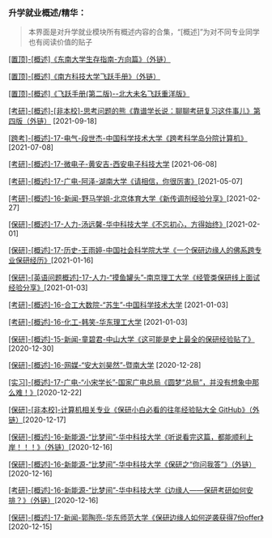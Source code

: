 ### 升学就业概述/精华：

> 本界面是对升学就业模块所有概述内容的合集，“[概述]”为对不同专业同学也有阅读价值的贴子

[[置顶]-[概述]《东南大学生存指南-方向篇》（外链）](https://www.yuque.com/wangzonghui-jujm4/telvdb/hmzug7)

[[置顶]-[概述]《南方科技大学飞跃手册》（外链）](https://sustech-application.com/#/)

[[置顶]-[概述]《飞跃手册(第二版)--北大未名飞跃重洋版》](https://ahuer-leaplap.github.io/Impart-Inherit/升学就业/升学就业概述/飞跃手册(第二版)--北大未名飞跃重洋版.pdf)

[[考研]-[概述]-[非本校]-思考问题的熊《靠谱学长说：聊聊考研复习这件事儿》第四版（外链）](https://book.kaopubear.top/) [2021-09-18]

[[跨考]-[概述]-17-电气-段世杰-中国科学技术大学《跨考科学岛分院计算机》](升学就业/电气工程与自动化学院/17-电气-段世杰.md) [2021-07-08]

[[考研]-[概述]-17-微电子-黄安吉-西安电子科技大学](升学就业/电子信息工程学院/17-微电子科学与工程-黄安吉.md) [2021-06-08]

[[考研]-[概述]-17-广电-阿泽-湖南大学《请相信，你很厉害》](升学就业/新闻传播学院/17-广电-阿泽.md)[2021-05-07]

[[考研]-[概述]-16-新闻-野马学姐-北京体育大学《新传调剂经验分享》](升学就业/新闻传播学院/16-新闻-野马学姐.md)[2021-02-27]

[[保研]-[概述]-17-人力-汤远馨-华中科技大学《不忘初心，方得始终》](升学就业/商学院/17-人力-汤远馨.md)[2021-02-01]

[[保研]-[概述]-17-历史-王雨婷-中国社会科学院大学《一个保研边缘人的佛系跨专业保研经历》](升学就业/历史学院/17-历史-王雨婷.md)[2021-01-16]

[[保研]-[英语问题概述]-17-人力-“摸鱼罐头”-南京理工大学《经管类保研线上面试经验分享》](升学就业/商学院/17-人力-摸鱼罐头.md)[2021-01-03]

[[考研]-[概述]-16-合工大数院-“苏生”-中国科学技术大学](升学就业/数学科学学院/16-数学-苏生.md) [2021-01-03]

[[考研]-[概述]-16-化工-韩笑-华东理工大学](升学就业/化学化工学院/16-化工-韩笑.md) [2021-01-03]

[[保研]-[概述]-15-新闻-童碧君-中山大学《这可能是史上最全的保研经验贴了》](升学就业/新闻传播学院/15-新闻-童碧君.md)[2020-12-30]

[[保研]-[概述]-16-网媒-“安大刘昊然”-暨南大学](升学就业/新闻传播学院/16-网媒-陈少宏.md) [2020-12-28]

[[实习]-[概述]-17-广电-“小宋学长”-国家广电总局《圆梦“总局”，并没有想象中那么难！》](升学就业/新闻传播学院/17-广电-小宋学长2.md)[2020-12-22]

[[保研]-[非本校]-计算机相关专业《保研小白必看的往年经验贴大全 GitHub》（外链）](https://github.com/richardodliu/CS-BAOYAN)[2020-12-17]

[[保研]-[概述]-16-新能源-“比梦间”-华中科技大学《听说看完这篇，都能顺利上岸！！！》（外链）](https://mp.weixin.qq.com/s/9wnZbJ0GJfHSdcnCBfL4kw)[2020-12-16]

[[保研]-[概述]-16-新能源-“比梦间”-华中科技大学《保研之“你问我答”》（外链）](https://mp.weixin.qq.com/s/aDhJGT2eh-nDZEbzpfmo_g) [2020-12-16]

[[考研]-[概述]-16-新能源-“比梦间”-华中科技大学《边缘人——保研考研如何安排？》（外链）](https://mp.weixin.qq.com/s/HlVGjKsaSD7nmsXg3MBY0Q)[2020-12-16]

[[保研]-[概述]-17-新闻-郭陶亮-华东师范大学《保研边缘人如何逆袭获得7份offer》](升学就业/新闻传播学院/17-新闻学-郭陶亮.md)[2020-12-15]